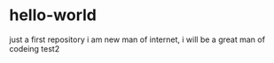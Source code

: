 # hello-world
just a first repository
i am new man of internet, i will be a great man of codeing
test2
